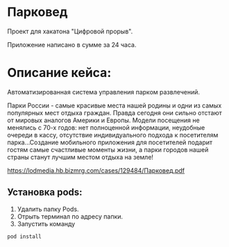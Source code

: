 # Парковед

Проект для хакатона "Цифровой прорыв".

Приложение написано в сумме за 24 часа.

# Описание кейса:
Автоматизированная система управления парком развлечений.

Парки России - самые красивые места нашей родины и одни из самых популярных мест отдыха граждан. Правда сегодня они сильно отстают от мировых аналогов Америки и Европы. Модели посещения не менялись с 70-х годов: нет полноценной информации, неудобные очереди в кассу, отсутствие индивидуального подхода к посетителям парка...Создание мобильного приложения для посетителей подарит гостям самые счастливые моменты жизни, а парки городов нашей страны станут лучшим местом отдыха на земле!

https://lodmedia.hb.bizmrg.com/cases/129484/Парковед.pdf

## Установка pods:
1. Удалить папку Pods.
2. Отрыть терминал по адресу папки.
3. Запустить команду
```
pod install
```
